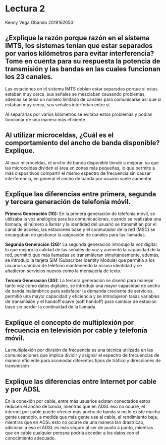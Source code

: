 # Lectura 2

Kenny Vega Obando 2019162050 	


## ¿Explique la razón porque razón en el sistema IMTS, los sistemas tenían que estar separados por varios kilómetros para evitar interferencia? Tome en cuenta para su respuesta la potencia de transmisión y las bandas en las cuales funcionan los 23 canales.

Las estaciones en el sistema IMTS debían estar separadas porque si estas estaban muy cerca, sus señales se mezclaban causando problemas, además se tenía un número limitado de canales para comunicarse así que si estaban muy cerca, sus señales interferían entre sí. 

Al separarlas por varios kilómetros se evitaba estos problemas y podían funcionar de una manera más eficiente.

## Al utilizar microceldas, ¿Cuál es el comportamiento del ancho de banda disponible? Explique.

Al usar microceldas, el ancho de banda disponible tiende a mejorar, ya que las microceldas dividen el área en zonas más pequeñas, lo que permite a más dispositivos compartir el mismo espectro de frecuencia sin causar interferencia, en general el ancho de banda por usuario suele aumentar.

## Explique las diferencias entre primera, segunda y tercera generación de telefonía móvil.

**Primera Generación (1G):** En la primera generación de telefonía móvil, se utilizaba la voz analógica para las comunicaciones, cuando se realizaba una llamada, el número a llamar y la identidad del usuario se transmitían por el canal de acceso, las estaciones base y el conmutador de la red (MSC) se encargaban de gestionar la asignación de canales para las llamadas.

**Segunda Generación (2G):** La segunda generación introdujo la voz digital, lo que mejoró la calidad de las señales de voz y aumentó la capacidad de la red, permitió que más llamadas se transmitieran simultáneamente, además, se introdujo la tarjeta SIM (Subscriber Identity Module) que permitía a los usuarios cambiar de teléfono manteniendo la misma identidad y se añadieron servicios nuevos como la mensajería de texto.

**Tercera Generación (3G):** La tercera generación se diseñó para manejar tanto voz como datos digitales, se introdujo una mayor capacidad de ancho de banda inalámbrico para satisfacer la demanda creciente de servicios, permitió una mayor capacidad y eficiencia y se introdujeron tasas variables de transmisión y el handoff suave (soft handoff) para cambiar de estación base sin perder la continuidad de la llamada.

## Explique el concepto de multiplexión por frecuencia en televisión por cable y telefonía móvil.

La multiplexión por división de frecuencia es una técnica utilizada en las comunicaciones que implica dividir y asignar el espectro de frecuencias de manera eficiente para acomodar diferentes tipos de tráfico y direcciones de transmisión

## Explique las diferencias entre Internet por cable y por ADSL

En la conexión por cable, entre más usuarios existan conectados estos reducen el ancho de banda, mientras que en ADSL eso no ocurre, el internet por cable puede ofrecer más ancho de banda si no lo existe mucha gente usandolo, a medida que más gente use al cable, el rendimiento baja, mientras que en ADSL esto no ocurre de una manera tan drastricao, adicional a eso el ADSL es más seguro al ser de punto a punto, mientras que en cable cualquier perosna podría acceder a los datos con el conocimiento adecuado.